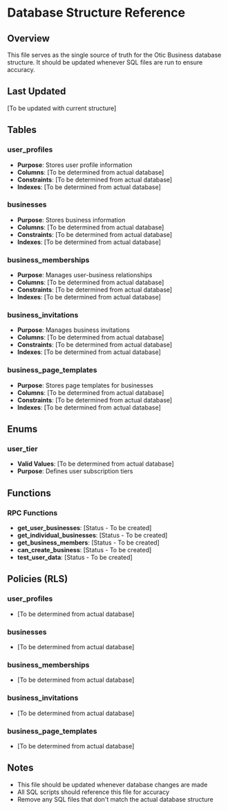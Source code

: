 # Database Structure Reference

## Overview
This file serves as the single source of truth for the Otic Business database structure. It should be updated whenever SQL files are run to ensure accuracy.

## Last Updated
[To be updated with current structure]

## Tables

### user_profiles
- **Purpose**: Stores user profile information
- **Columns**: [To be determined from actual database]
- **Constraints**: [To be determined from actual database]
- **Indexes**: [To be determined from actual database]

### businesses
- **Purpose**: Stores business information
- **Columns**: [To be determined from actual database]
- **Constraints**: [To be determined from actual database]
- **Indexes**: [To be determined from actual database]

### business_memberships
- **Purpose**: Manages user-business relationships
- **Columns**: [To be determined from actual database]
- **Constraints**: [To be determined from actual database]
- **Indexes**: [To be determined from actual database]

### business_invitations
- **Purpose**: Manages business invitations
- **Columns**: [To be determined from actual database]
- **Constraints**: [To be determined from actual database]
- **Indexes**: [To be determined from actual database]

### business_page_templates
- **Purpose**: Stores page templates for businesses
- **Columns**: [To be determined from actual database]
- **Constraints**: [To be determined from actual database]
- **Indexes**: [To be determined from actual database]

## Enums

### user_tier
- **Valid Values**: [To be determined from actual database]
- **Purpose**: Defines user subscription tiers

## Functions

### RPC Functions
- **get_user_businesses**: [Status - To be created]
- **get_individual_businesses**: [Status - To be created]
- **get_business_members**: [Status - To be created]
- **can_create_business**: [Status - To be created]
- **test_user_data**: [Status - To be created]

## Policies (RLS)

### user_profiles
- [To be determined from actual database]

### businesses
- [To be determined from actual database]

### business_memberships
- [To be determined from actual database]

### business_invitations
- [To be determined from actual database]

### business_page_templates
- [To be determined from actual database]

## Notes
- This file should be updated whenever database changes are made
- All SQL scripts should reference this file for accuracy
- Remove any SQL files that don't match the actual database structure



